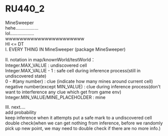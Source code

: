 # RU440_2
MineSweeper   
 hehe..................   
 lol...................    
 wwwwwwwwwwwwwwwwwwwwww    
 HI  <= DT  
 I. EVERY THING IN MineSweeper (package MineSweeper)  
 
 II. notation in map/knownWorld/testWorld：  
 Integer.MAX_VALUE : undiscovered cell  
 Integer.MAX_VALUE - 1 : safe cell during inference process(still in undiscovered state)  
 0 - #(any number) : clue (indicate how many mines around current cell)  
 negative number(except MIN_VALUE) : clue during inference process(don't want to interference any clue which get from game env)  
 Integer.MIN_VALUE/MINE_PLACEHOLDER : mine   
 
 III. next....     
 add probability     
 keep inference when it attempts put a safe mark to a undiscovered cell    
 double check(when we can get nothing from inference, before we randomly pick up new point, we may need to double check if there are no more info.)  
